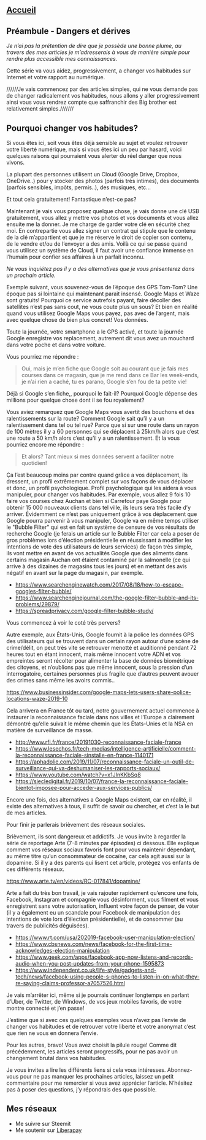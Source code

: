 
## [Accueil](https://the-mer0vingian.github.io/exit-the-matrix/)

## Préambule - Dangers et dérives

*Je n’ai pas la prétention de dire que je possède une bonne plume, au travers des mes articles je m’adresserais à vous de manière simple pour rendre plus accessible mes connaissances.*

Cette série va vous aidez, progressivement, a changer vos habitudes sur Internet et votre rapport au numérique.

//////Je vais commencez par des articles simples, qui ne vous demande pas de changer radicalement vos habitudes, nous allons
y aller progressivement ainsi vous vous rendrez compte que saffranchir des Big brother est relativement simples.///////

## Pourquoi changer vos habitudes?

Si vous êtes ici, soit vous êtes déjà sensible au sujet et voulez retrouver votre liberté numérique, mais si vous êtes ici un peu par hasard, voici quelques raisons qui pourraient vous alerter du réel danger que nous vivons.

La plupart des personnes utilisent un Cloud (Google Drive, Dropbox, OneDrive..) pour y stocker des photos (parfois très intimes), des documents (parfois sensibles, impôts, permis..), des musiques, etc... 

Et tout cela gratuitement! Fantastique n’est-ce pas? 

Maintenant je vais vous proposez quelque chose, je vais donne une clé USB gratuitement, vous allez y mettre vos photos et vos documents et vous allez ensuite me la donner.
Je me charge de garder votre clé en sécurité chez moi.
En contrepartie vous allez signer un contrat qui stipule que le contenu de la clé m’appartient et que je me réserve le droit de copier son contenu, de le vendre et/ou de l’envoyer a des amis.
Voilà ce qui se passe quand vous utilisez un système de Cloud, il faut avoir une confiance immense en l’humain pour confier ses affaires à un parfait inconnu.

*Ne vous inquiétez pas il y a des alternatives que je vous présenterez dans un prochain article.*

Exemple suivant, vous souvenez-vous de l’époque des GPS Tom-Tom? Une époque pas si lointaine qui maintenant parait insensé.
Google Maps et Waze sont gratuits!
Pourquoi ce service autrefois payant, faire décoller des satellites n’est pas sans cout, ne vous coute plus un sous?
Et bien en réalité quand vous utilisez Google Maps vous payez, pas
avec de l’argent, mais avec quelque chose de bien plus concret! Vos données. 

Toute la journée, votre smartphone a le GPS activé, et toute la journée Google enregistre vos replacement, autrement dit vous avez un mouchard dans votre poche et dans votre voiture. 

Vous pourriez me répondre :

> Oui, mais je m’en fiche que Google soit au courant que je fais mes courses dans ce magasin, que je me rend dans ce Bar les week-ends, je n’ai rien a caché, tu es parano, Google s’en fou de ta petite vie! 

Déjà si Google s’en fiche,, pourquoi le fait-il? Pourquoi Google dépense des millions pour quelque chose dont il se fou royalement?

Vous aviez remarquez que Google Maps vous avertit des bouchons et des ralentissements sur la route? 
Comment Google sait qu’il y a un ralentissement dans tel ou tel rue? 
Parce que si sur une route dans un rayon de 100 mètres il y a 60 personnes qui se déplacent à 25km/h alors que c’est une route a 50 km/h alors c’est qu’il y a un ralentissement.
Et la vous pourriez encore me répondre :

> Et alors? Tant mieux si mes données servent a faciliter notre quotidien! 

Ça l’est beaucoup moins par contre quand grâce a vos déplacement, ils dressent, un profil extrêmement complet sur vos façons de vous déplacer et donc, un profil psychologique.
Profil psychologique qui les aidera à vous manipuler, pour changer vos habitudes.
Par exemple, vous allez 9 fois 10 faire vos courses chez Auchan et bien si Carrefour paye Google pour obtenir 15 000 nouveaux clients dans tel ville, ils leurs sera très facile d’y arriver. Évidemment ce n’est pas uniquement grâce à vos déplacement que Google pourra parvenir à vous manipuler, Google va en même temps utiliser le "Bubble Filter" qui est en fait un système de censure de vos résultats de recherche Google (je ferais un article sur le Bubble Filter car cela a poser de gros problèmes lors d’élection présidentielle en réussissant à modifier les intentions de vote des utilisateurs de leurs services) de façon très simple, ils vont mettre en avant de vos actualités Google que des aliments dans certains magasin Auchan ont étaient contaminé par la salmonelle (ce qui arrive à des dizaines de magasins tous les jours) et en mettant des avis négatif en avant sur la page du magasin, par exemple.


- https://www.searchenginewatch.com/2017/08/18/how-to-escape-googles-filter-bubble/
- https://www.searchenginejournal.com/the-google-filter-bubble-and-its-problems/29879/
- https://spreadprivacy.com/google-filter-bubble-study/

Vous commencez à voir le coté très pervers?

Autre exemple, aux États-Unis, Google fournit à la police les données GPS des utilisateurs qui se trouvent dans un certain rayon autour d’une scène de crime/délit, on peut très vite se retrouver menotté et auditionné pendant 72 heures tout en étant innocent, mais même innocent votre ADN et vos empreintes seront récolter pour alimenter la base de données biométrique des citoyens, et n’oublions pas que même innocent, sous la pression d’un interrogatoire, certaines personnes plus fragile que d’autres peuvent avouer des crimes sans 
même les avoirs commis.. 

https://www.businessinsider.com/google-maps-lets-users-share-police-locations-waze-2019-10

Cela arrivera en France tôt ou tard, notre gouvernement actuel commence à instaurer la reconnaissance faciale dans nos villes et l’Europe a clairement démontré qu’elle suivait
le même chemin que les États-Unies et la NSA en matière de surveillance de masse.

- http://www.rfi.fr/france/20191030-reconnaissance-faciale-france
- https://www.lesechos.fr/tech-medias/intelligence-artificielle/comment-la-reconnaissance-faciale-sinstalle-en-france-1140171
- https://aphadolie.com/2019/11/07/reconnaissance-faciale-un-outil-de-surveillance-qui-va-deshumaniser-les-rapports-sociaux/
- https://www.youtube.com/watch?v=x1JInKKbSq8
- https://siecledigital.fr/2019/10/07/france-la-reconnaissance-faciale-bientot-imposee-pour-acceder-aux-services-publics/

Encore une fois, des alternatives a Google Maps existent, car en réalité, il existe des alternatives à tous, il suffit de savoir ou chercher, et c’est la le but de mes articles.


Pour finir je parlerais brièvement des réseaux sociales.

Brièvement, ils sont dangereux et addictifs. Je vous invite à regarder la série de reportage Arte (7-8 minutes par épisodes) ci dessous. 
Elle explique comment vos réseaux sociaux favoris font pour vous maintenir dépendant, au même titre qu’un consommateur de cocaïne, car cela agit aussi sur la dopamine. 
Si il y a des parents qui lisent cet article, protégez vos enfants de ces différents réseaux.

https://www.arte.tv/en/videos/RC-017841/dopamine/

Arte a fait du très bon travail, je vais rajouter rapidement qu’encore une fois, Facebook, Instagram et compagnie vous désinforment, vous filment et vous enregistrent sans votre autorisation, influent votre façon de penser, de voter (il y a également eu un scandale pour Facebook de manipulation des intentions de vote lors d’élection présidentielle), et de consommer (au travers de publicités déguisées).

- https://www.rt.com/usa/202019-facebook-user-manipulation-election/
- https://www.cbsnews.com/news/facebook-for-the-first-time-acknowledges-election-manipulation
- https://www.geek.com/apps/facebook-app-now-listens-and-records-audio-when-you-post-updates-from-your-phone-1595873
- https://www.independent.co.uk/life-style/gadgets-and-tech/news/facebook-using-people-s-phones-to-listen-in-on-what-they-re-saying-claims-professor-a7057526.html

Je vais m’arrêter ici, même si je pourrais continuer longtemps en parlant d’Uber, de Twitter, de Windows, de vos jeux mobiles favoris, de votre montre connecté et j’en passe! 

J’estime que si avec ces quelques exemples vous n’avez pas l’envie de changer vos habitudes et de retrouver votre liberté et votre anonymat c’est que rien ne vous en donnera l’envie.

Pour les autres, bravo! Vous avez choisit la pilule rouge!
Comme dit précédemment, les articles seront progressifs, pour ne pas avoir un changement brutal dans vos habitudes.

Je vous invites a lire les différents liens si cela vous intéresses.
Abonnez-vous pour ne pas manquer les prochaines articles, laissez un petit commentaire pour me remercier si vous avez apprécier l’article.
N’hésitez pas à poser des questions, j’y répondrais des que possible.









## Mes réseaux
 - Me suivre sur Steemit
 - Me soutenir sur [Liberapay](https://liberapay.com/The-Merovingian) 


